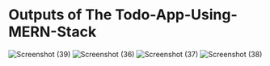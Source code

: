 # Outputs of The Todo-App-Using-MERN-Stack

![Screenshot (39)](https://github.com/ChetanaBadgujar/Todo-App-Using-MERN-Stack/assets/74963213/a0fe86dc-99cc-4e6c-a8e1-f5fd98bfde40)
![Screenshot (36)](https://github.com/ChetanaBadgujar/Todo-App-Using-MERN-Stack/assets/74963213/2e4b3ce0-aa42-485d-a25e-cbf805fb9308)
![Screenshot (37)](https://github.com/ChetanaBadgujar/Todo-App-Using-MERN-Stack/assets/74963213/16961a25-a80f-45f2-bee4-b05b2cfb52e8)
![Screenshot (38)](https://github.com/ChetanaBadgujar/Todo-App-Using-MERN-Stack/assets/74963213/7005719d-1f82-4251-b940-a661095a8b81)




